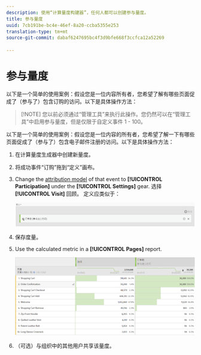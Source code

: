 ```yaml
---
description: 使用“计算量度构建器”，任何人都可以创建参与量度。
title: 参与量度
uuid: 7cb191be-bc4e-46ef-8a20-ccba5355e253
translation-type: tm+mt
source-git-commit: dabaf6247695bc4f3d9bfe668f3ccfca12a52269

---
```



# 参与量度

以下是一个简单的使用案例：假设您是一位内容所有者，您希望了解有哪些页面促成了（参与了）包含订购的访问。以下是具体操作方法：

>[!NOTE] 您以前必须通过“管理工具”来执行此操作。您仍然可以在“管理工具”中启用参与量度，但是仅限于自定义事件 1 - 100。

以下是一个简单的使用案例：假设您是一位内容的所有者，您希望了解一下有哪些页面促成了（参与了）包含电子邮件注册的访问。以下是具体操作方法：

1. 在计算量度生成器中创建新量度。
1. 将成功事件“订购”拖到“定义”画布。
1. Change the [attribution model](/help/components/c-calcmetrics/c-workflow/cm-workflow/c-build-metrics/m-metric-type-alloc.md) of that event to **[!UICONTROL Participation]** under the **[!UICONTROL Settings]** gear. 选择 **[!UICONTROL Visit]** 回顾。 定义应类似于：

   ![](assets/participation.png)

1. 保存度量。
1. Use the calculated metric in a **[!UICONTROL Pages]** report.

   ![](assets/participation-pages.png)

1. （可选）与组织中的其他用户共享该量度。

